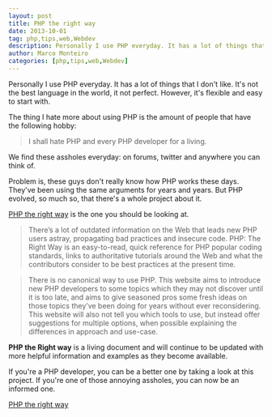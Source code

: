 ```yaml
---
layout: post
title: PHP the right way
date: 2013-10-01
tag: php,tips,web,Webdev
description: Personally I use PHP everyday. It has a lot of things that I dont like. Its not the best language in the world, it not perfect. However, its flexible and
author: Marco Monteiro
categories: [php,tips,web,Webdev]
---
```


Personally I use PHP everyday. It has a lot of things that I don't like. It's not the best language in the world, it not perfect. However, it's flexible and easy to start with.

The thing I hate more about using PHP is the amount of people that have the following hobby:

> I shall hate PHP and every PHP developer for a living.

We find these assholes everyday: on forums, twitter and anywhere you can think of.

Problem is, these guys don't really know how PHP works these days. They've been using the same arguments for years and years. But PHP evolved, so much so, that there's a whole project about it.

<!--more-->

[PHP the right way](http://www.phptherightway.com/) is the one you should be looking at.

>There’s a lot of outdated information on the Web that leads new PHP users astray, propagating bad practices and insecure code. PHP: The Right Way is an easy-to-read, quick reference for PHP popular coding standards, links to authoritative tutorials around the Web and what the contributors consider to be best practices at the present time.

>There is no canonical way to use PHP. This website aims to introduce new PHP developers to some topics which they may not discover until it is too late, and aims to give seasoned pros some fresh ideas on those topics they’ve been doing for years without ever reconsidering. This website will also not tell you which tools to use, but instead offer suggestions for multiple options, when possible explaining the differences in approach and use-case.

**PHP the Right way** is a living document and will continue to be updated with more helpful information and examples as they become available.

If you're a PHP developer, you can be a better one by taking a look at this project. If you're one of those annoying assholes, you can now be an informed one.

[<i class="icon-link"></i> PHP the right way](http://www.phptherightway.com/)